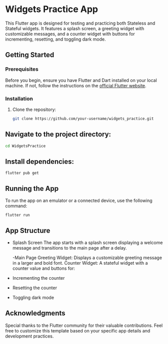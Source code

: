 # Widgets Practice App

This Flutter app is designed for testing and practicing both Stateless and Stateful widgets. It features a splash screen, a greeting widget with customizable messages, and a counter widget with buttons for incrementing, resetting, and toggling dark mode.

## Getting Started

### Prerequisites

Before you begin, ensure you have Flutter and Dart installed on your local machine. If not, follow the instructions on the [official Flutter website](https://flutter.dev/docs/get-started/install).

### Installation

1. Clone the repository:
   ```bash
   git clone https://github.com/your-username/widgets_practice.git

## Navigate to the project directory:

```bash
cd WidgetsPractice
```
## Install dependencies:
```
flutter pub get
```
## Running the App
To run the app on an emulator or a connected device, use the following command:
```
flutter run
```
## App Structure
* Splash Screen
The app starts with a splash screen displaying a welcome message and transitions to the main page after a delay.

  -Main Page
Greeting Widget: Displays a customizable greeting message in a larger and bold font. 
Counter Widget: A stateful widget with a counter value and buttons for:
* Incrementing the counter
* Resetting the counter
* Toggling dark mode

## Acknowledgments

Special thanks to the Flutter community for their valuable contributions.
Feel free to customize this template based on your specific app details and development practices.




